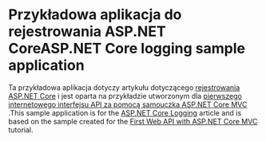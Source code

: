 # <a name="aspnet-core-logging-sample-application"></a><span data-ttu-id="b6d30-101">Przykładowa aplikacja do rejestrowania ASP.NET Core</span><span class="sxs-lookup"><span data-stu-id="b6d30-101">ASP.NET Core logging sample application</span></span>

<span data-ttu-id="b6d30-102">Ta przykładowa aplikacja dotyczy artykułu dotyczącego [rejestrowania ASP.NET Core](https://docs.microsoft.com/aspnet/core/fundamentals/logging/index) i jest oparta na przykładzie utworzonym dla [pierwszego internetowego interfejsu API za pomocą samouczka ASP.NET Core MVC](https://docs.microsoft.com/aspnet/core/tutorials/first-web-api) .</span><span class="sxs-lookup"><span data-stu-id="b6d30-102">This sample application is for the [ASP.NET Core Logging](https://docs.microsoft.com/aspnet/core/fundamentals/logging/index) article and is based on the sample created for the [First Web API with ASP.NET Core MVC](https://docs.microsoft.com/aspnet/core/tutorials/first-web-api) tutorial.</span></span>
